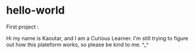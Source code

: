 # hello-world
First project :

Hi my name is Kaoutar, and I am a Curious Learner. 
I'm still trying to figure out how this plateform works, so please be kind to me. ^_^
